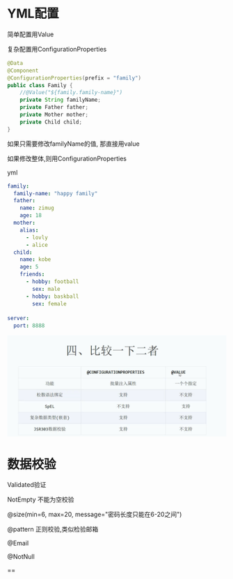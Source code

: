 # YML配置

简单配置用Value

复杂配置用ConfigurationProperties

```java
@Data
@Component
@ConfigurationProperties(prefix = "family")
public class Family {
    //@Value("${family.family-name}")
    private String familyName;
    private Father father;
    private Mother mother;
    private Child child;
}

```

如果只需要修改familyName的值, 那直接用value

如果修改整体,则用ConfigurationProperties

yml

```yaml
family:
  family-name: "happy family"
  father:
    name: zimug
    age: 18
  mother:
    alias:
      - lovly
      - alice
  child:
    name: kobe
    age: 5
    friends:
      - hobby: football
        sex: male
      - hobby: baskball
        sex: female

server:
  port: 8888
```

![image-20200605235651088](imgs/image-20200605235651088.png)



# 数据校验

Validated验证

NotEmpty 不能为空校验

@size(min=6, max=20, message="密码长度只能在6-20之间")

@pattern 正则校验,类似检验邮箱

@Email

@NotNull

==